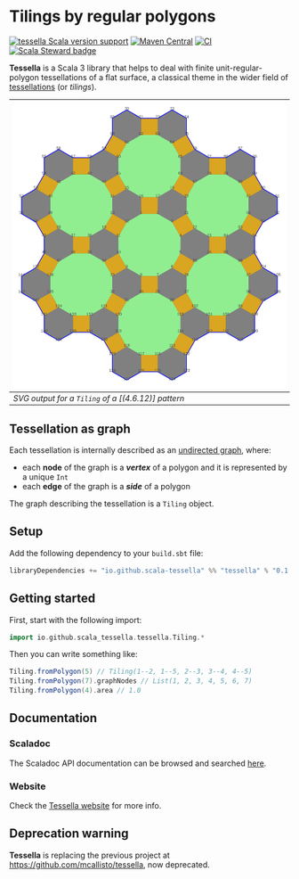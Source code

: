 # Tilings by regular polygons

[![tessella Scala version support](https://index.scala-lang.org/scala-tessella/tessella/tessella/latest.svg?platform=jvm)](https://index.scala-lang.org/scala-tessella/tessella/tessella)
[![Maven Central](https://img.shields.io/maven-central/v/io.github.scala-tessella/tessella_3.svg?label=Maven%20Central)](https://central.sonatype.com/search?q=tessella_3)
[![CI](https://github.com/scala-tessella/tessella/actions/workflows/ci.yml/badge.svg)](https://github.com/scala-tessella/tessella/actions/workflows/ci.yml)
[![Scala Steward badge](https://img.shields.io/badge/Scala_Steward-helping-blue.svg?style=flat&logo=data:image/png;base64,iVBORw0KGgoAAAANSUhEUgAAAA4AAAAQCAMAAAARSr4IAAAAVFBMVEUAAACHjojlOy5NWlrKzcYRKjGFjIbp293YycuLa3pYY2LSqql4f3pCUFTgSjNodYRmcXUsPD/NTTbjRS+2jomhgnzNc223cGvZS0HaSD0XLjbaSjElhIr+AAAAAXRSTlMAQObYZgAAAHlJREFUCNdNyosOwyAIhWHAQS1Vt7a77/3fcxxdmv0xwmckutAR1nkm4ggbyEcg/wWmlGLDAA3oL50xi6fk5ffZ3E2E3QfZDCcCN2YtbEWZt+Drc6u6rlqv7Uk0LdKqqr5rk2UCRXOk0vmQKGfc94nOJyQjouF9H/wCc9gECEYfONoAAAAASUVORK5CYII=)](https://scala-steward.org)

**Tessella** is a Scala 3 library
that helps to deal with finite unit-regular-polygon tessellations of a flat surface,
a classical theme in the wider field of [tessellations](https://en.wikipedia.org/wiki/Tessellation) (or _tilings_).

| ![sqrHexDodHexoid](src/test/resources/outliers/sqrHexDodHexoid.svg) |
|---------------------------------------------------------------------|
| _SVG output for a `Tiling` of a [(4.6.12)] pattern_                 |

## Tessellation as graph

Each tessellation is internally described as an [undirected graph](https://en.wikipedia.org/wiki/Graph_(discrete_mathematics)#Undirected_graph), where:

*   each **node** of the graph is a _**vertex**_ of a polygon and it is represented by a unique `Int`
*   each **edge** of the graph is a _**side**_ of a polygon

The graph describing the tessellation is a `Tiling` object.

## Setup

Add the following dependency to your `build.sbt` file:
```scala
libraryDependencies += "io.github.scala-tessella" %% "tessella" % "0.1.3"
```

## Getting started

First, start with the following import:

```scala
import io.github.scala_tessella.tessella.Tiling.*
```

Then you can write something like:

```scala
Tiling.fromPolygon(5) // Tiling(1--2, 1--5, 2--3, 3--4, 4--5)
Tiling.fromPolygon(7).graphNodes // List(1, 2, 3, 4, 5, 6, 7)
Tiling.fromPolygon(4).area // 1.0
```

## Documentation

### Scaladoc

The Scaladoc API documentation can be browsed and searched [here](https://scala-tessella.github.io/tessella/api/io/github/scala_tessella/tessella.html).

### Website

Check the [Tessella website](https://scala-tessella.github.io/tessella/) for more info.

## Deprecation warning 

**Tessella** is replacing the previous project at https://github.com/mcallisto/tessella, now deprecated.
